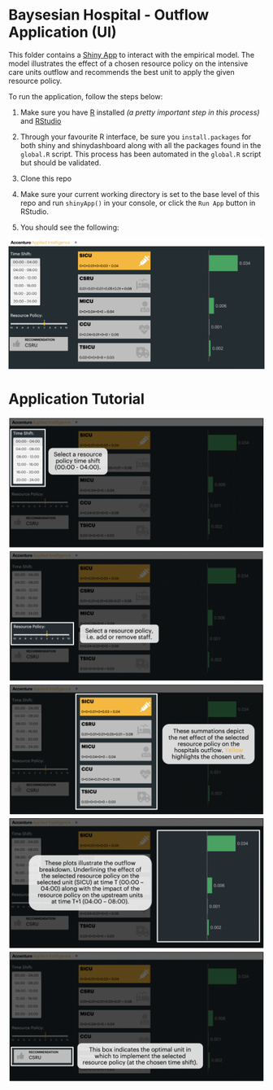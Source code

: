 # Baysesian Hospital - Outflow Application (UI)

This folder contains a [Shiny App](https://rstudio.github.io/shinydashboard/) to interact with the empirical model. The model illustrates the effect of a chosen resource policy on the intensive care units outflow and recommends the best unit to apply the given resource policy.

To run the application, follow the steps below:

1. Make sure you have [R](https://cran.r-project.org/doc/manuals/r-release/R-admin.html) installed *(a pretty important step in this process)* and [RStudio](https://www.rstudio.com/products/rstudio/download/)

2. Through your favourite R interface, be sure you `install.packages` for both shiny and shinydashboard along with all the packages found in the `global.R` script. This process has been automated in the `global.R` script but should be validated.

3. Clone this repo

4.  Make sure your current working directory is set to the base level of this repo and run `shinyApp()` in your console, or click the `Run App` button in RStudio.

5. You should see the following:

![rshiny-outflow](screenshots/ui.png)

# Application Tutorial  

![rshiny-detail_1](screenshots/detail_1.png)
![rshiny-detail_2](screenshots/detail_2.png)
![rshiny-detail_3](screenshots/detail_3.png)
![rshiny-detail_4](screenshots/detail_4.png)
![rshiny-detail_5](screenshots/detail_5.png)
